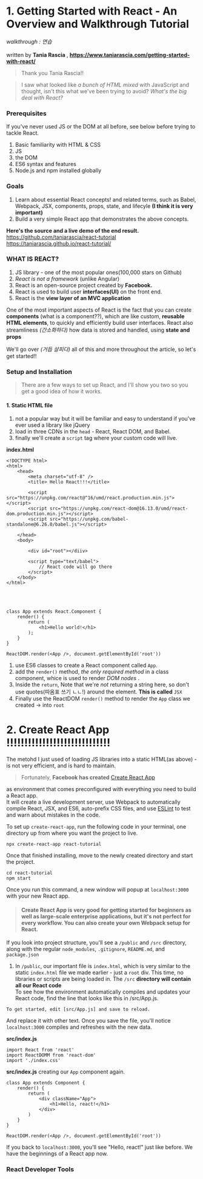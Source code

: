 # 1. Getting Started with React - An Overview and Walkthrough Tutorial
*walkthrough : 연습*<br><br>
written by **Tania Rascia** , **<https://www.taniarascia.com/getting-started-with-react/>**
> Thank you Tania Rascia!!

> I saw what looked like *a bunch of HTML mixed* with JavaScript and thought, isn't this what we've been trying to avoid? *What's the big deal with React?*

### Prerequisites
If you've never used JS or the DOM at all before, see below before trying to tackle React.
  1. Basic familiarity with HTML & CSS
  2. JS
  3. the DOM
  4. ES6 syntax and features
  5. Node.js and npm installed globally
  
### Goals

  1. Learn about essential React concepts! and related terms, such as Babel, Webpack, JSX, components, props, state, and lifecyle **(I think it is very important)**
  2. Build a very simple React app that demonstrates the above concepts.
  
  **Here's the source and a live demo of the end result.**<br>
      <https://github.com/taniarascia/react-tutorial><br>
      <https://taniarascia.github.io/react-tutorial/>
      
 ### WHAT IS REACT?
 
 1. JS library - one of the most popular ones(100,000 stars on Github)
 2. *React is not a framework* (unlike Angular)
 3. React is an open-source project created by **Facebook.**
 4. React is used to build user **interfaces(UI)** on the front end.
 5. React is the **view layer of an MVC application**
 
 One of the most important aspects of React is the fact that you can create **components** (what is a component??), which are like custom, **reusable HTML elements**, to quickly and efficiently build user interfaces. React also streamliness *(간소화하다)* how data is stored and handled, using **state and props** <br>
 
 We'll go over *(거듭 살피다)* all of this and more throughout the article, so let's get started!!
 
 ### Setup and Installation
 
 > There are a few ways to set up React, and I'll show you two so you get a good idea of how it works. <br>
 
 #### 1. Static HTML file
 1. not a popular way but it will be familiar and easy to understand if you've ever used a library like jQuery
 2. load in three CDNs in the `head` - React, React DOM, and Babel.
 3. finally we'll create a `script` tag where your custom code will live.
 
 **index.html**
 ```(.javascript)
 <!DOCTYPE html>
 <html>
     <head>
         <meta charset="utf-8" />
         <title> Hello React!!!</title>
         
         <script src="https://unpkg.com/react@^16/umd/react.production.min.js"></script>
         <script src="https://unpkg.com/react-dom@16.13.0/umd/react-dom.production.min.js"></script>
         <script src="https://unpkg.com/babel-standalone@6.26.0/babel.js"></script>
    
     </head>
     <body>
     
         <div id="root"></diiv>
         
         <script type="text/babel">
             // React code will go there
         </script>
     </body>
 </html>
 ```
 <br><br>
 
 ```
 class App extends React.Component {
     render() {
         return (
             <h1>Hello world!</h1>
         );
     }
 }
 
 ReactDOM.render(<App />, document.getElementById('root'))
 ```
 
 1. use ES6 classes to create a React component called `App`.
 2. add the `render()` method, *the only required method* in a class component, whice is used to render *DOM nodes* .
 3. Inside the `return`, Note that we're *not* returning a string here, so don't use quotes(따옴표 쓰기 ㄴㄴ!) around the element. **This is called** `JSX`
 4. Finally use the ReactDOM `render()` method to render the `App` class we created -> into `root`
 
 # 2. Create React App !!!!!!!!!!!!!!!!!!!!!!!!!!!!!
 The metohd I just used of loading JS libraries into a static HTML(as above) - is not very efficient, and is hard to maintain.
 > Fortunately, **Facebook has created** [Create React App][cra-link]
 
 [cra-link]: https://github.com/facebook/create-react-app "Go CRA LINK!"
 as environment that comes preconfigured with everything you need to build a React app. <br>
 It will create a live development server, use Webpack to automatically compile React, JSX, and ES6, auto-prefix CSS files, and use [ESLint][ESLink] to test and warn about mistakes in the code.
 
 [ESLink]: https://eslint.org/ "GO ESLint"

To set up `create-react-app`, run the following code in your terminal, one directory up from where you want the project to live.
```
npx create-react-app react-tutorial
```
Once that finished installing, move to the newly created directory and start the project.
```
cd react-tutorial
npm start
```
Once you run this command, a new window will popup at `localhost:3000` with your new React app.

>#### Create React App is very good for getting started for beginners as well as large-scale enterprise applications, but it's not perfect for every workflow. You can also create your own Webpack setup for React.

If you look into project structure, you'll see a `/public` and `/src` directory, along with the regular `node_modules`, `.gitignore`, `README.md`, and `package.json`

1. In `/public`, our important file is `index.html`, which is very similar to the static `index.html` file we made earlier - just a `root` div. This time, no libraries or scripts are being loaded in. The `/src` **directory will contain all our React code** <br>
To see how the environment automatically compiles and updates your React code, find the line that looks like this in /src/App.js.
```
To get started, edit [src/App.js] and save to reload.
```
And replace it with other text. Once you save the file, you'll notice `localhost:3000` compiles and refreshes with the new data.

**src/index.js**
```
import React from 'react'
import ReactDOMM from 'react-dom'
import './index.css'
```

**src/index.js**
creating our `App` component again.
```
class App extends Component {
    render() {
        return (
            <div className="App">
                <h1>Hello, react!</h1>
            </div>
        )
    }
}

ReactDOM.render(<App />, document.getElementById('root'))
```

If you back to `localhost:3000`, you'll see "Hello, react!" just like before. We have the beginnings of a React app now.

### React Developer Tools
